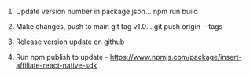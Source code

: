 1. Update version number in package.json...
npm run build

2. Make changes, push to main
git tag v1.0...
git push origin --tags 

3. Release version update on github

4. Run npm publish to update - https://www.npmjs.com/package/insert-affiliate-react-native-sdk